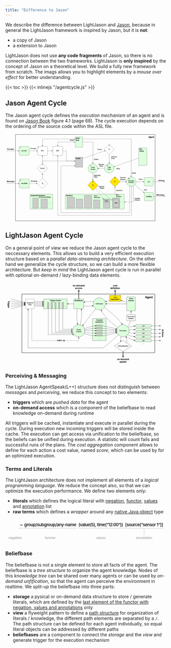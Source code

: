 ```yaml
---
title: "Difference to Jason"
---
```


We describe the difference between LightJason and [Jason](http://jason.sourceforge.net/), because in general the LightJason framework is inspired by Jason, but it is __not__:

* a copy of Jason
* a extension to Jason

LightJason does not use __any code fragments__ of Jason, so there is no connection between the two frameworks. LightJason is __only inspired__ by the concept of Jason on a theoretical level. We build a fully new framework from scratch. The imags allows you to highlight elements by a _mouse over effect_ for better understanding.

{{< toc >}}
{{< inlinejs "/agentcycle.js" >}}


## Jason Agent Cycle

The Jason agent cycle defines the _execution mechanism_ of an agent and is found on [Jason Book](http://jason.sourceforge.net/jBook/jBook/Home.html) figure 4.1 (page 68). The cycle execution depends on the ordering of the source code within the ASL file.

<svg xmlns="http://www.w3.org/2000/svg" id="jasonagentcycle" viewBox="87 70 1598 877"><defs id="defs6"><marker markerHeight="8" viewBox="-1 -4 10 8" overflow="visible" markerWidth="10" orient="auto" color="#000" id="FilledArrow_Marker"><path id="path9" fill="currentColor" d="M8 0L0-3v6z" stroke="currentColor"/></marker><marker markerHeight="8" viewBox="-9 -4 10 8" overflow="visible" markerWidth="10" orient="auto" color="#000" id="a"><path id="path12" fill="currentColor" d="M-8 0l8 3v-6z" stroke="currentColor"/></marker></defs><g id="g14" fill="none"><g id="g18"><path id="rect22" stroke-width="2" stroke-linecap="round" stroke="#000" stroke-linejoin="round" d="M189 81h1386v855H189z"/><text id="text24" fill="#000" transform="translate(199 96)"><tspan id="tspan26" x="1309.7" y="20" textLength="56.3" font-weight="bold" font-weight="700" font-size="20">Agent</tspan></text><path id="path28" stroke-linecap="round" stroke="#000" d="M657 243h36v100.46h85.39" stroke-linejoin="round"/><path id="path30" fill="#dfd" class="svg-agentcycle-trigger" d="M234 198h81a9 9 0 0 1 9 9v72a9 9 0 0 1-9 9h-81a9 9 0 0 1-9-9v-72a9 9 0 0 1 9-9z"/><path id="path32" stroke-linecap="round" stroke="#000" d="M234 198h81a9 9 0 0 1 9 9v72a9 9 0 0 1-9 9h-81a9 9 0 0 1-9-9v-72a9 9 0 0 1 9-9z" stroke-linejoin="round"/><text id="text34" fill="#000" font-style="italic" font-weight="500" transform="translate(230 234.8)" font-size="14"><tspan id="tspan36" x="18.187" y="13" textLength="20.482">per</tspan> <tspan id="tspan38" x="38.417" y="13" textLength="32.396">ceive</tspan></text><path id="rect40" fill="#ccc" class="svg-agentcycle-events" d="M783 306h72v99h-72z"/><path id="rect42" stroke-linecap="round" stroke="#000" stroke-linejoin="round" d="M783 306h72v99h-72z"/><text id="text44" fill="#000" transform="translate(788 311)"><tspan id="tspan46" x="0" y="14" textLength="45.136" font-weight="bold" font-size="14">Events</tspan></text><path id="rect48" fill="#dfd" class="svg-agentcycle-beliefbase" d="M783 105h72v102h-72z"/><path id="rect50" stroke-linecap="round" stroke="#000" stroke-linejoin="round" d="M783 105h72v102h-72z"/><text id="text52" fill="#000" font-weight="bold" transform="translate(788 110)" font-size="14"><tspan id="tspan54" x="0" y="14" textLength="37.814">Belief</tspan> <tspan id="tspan56" x="0" y="31.406" textLength="33.446">Base</tspan></text><path id="rect58" fill="#dfd" class="svg-agentcycle-plans" d="M1413 213h81v174h-81z"/><path id="rect60" stroke-linecap="round" stroke="#000" stroke-linejoin="round" d="M1413 213h81v174h-81z"/><text id="text62" fill="#000" font-weight="bold" transform="translate(1418 218)" font-size="14"><tspan id="tspan64" x="0" y="14" textLength="29.288">Plan</tspan> <tspan id="tspan66" x="0" y="31.406" textLength="46.662">Library</tspan></text><path id="path68" fill="#dfd" class="svg-agentcycle-action" d="M1476 507h72c5 0 9 4.03 9 9v66c0 4.97-4 9-9 9h-72c-5 0-9-4.03-9-9v-66c0-4.97 4-9 9-9z"/><path id="path70" stroke-linecap="round" stroke="#000" d="M1476 507h72c5 0 9 4.03 9 9v66c0 4.97-4 9-9 9h-72c-5 0-9-4.03-9-9v-66c0-4.97 4-9 9-9z" stroke-linejoin="round"/><text id="text72" fill="#000" transform="translate(1472 540.8)"><tspan id="tspan74" font-style="italic" font-weight="500" x="30.403" y="13" textLength="19.194" font-size="14">act</tspan></text><path id="path76" fill="#dfd" class="svg-agentcycle-action" d="M1476 654h72c5 0 9 4.03 9 9v66c0 4.97-4 9-9 9h-72c-5 0-9-4.03-9-9v-66c0-4.97 4-9 9-9z"/><path id="path78" stroke-linecap="round" stroke="#000" d="M1476 654h72c5 0 9 4.03 9 9v66c0 4.97-4 9-9 9h-72c-5 0-9-4.03-9-9v-66c0-4.97 4-9 9-9z" stroke-linejoin="round"/><text id="text80" fill="#000" transform="translate(1472 687.8)"><tspan id="tspan82" font-style="italic" font-weight="500" x="11.356" y="13" textLength="57.288" font-size="14">sendMsg</tspan></text><ellipse id="ellipse84" class="svg-agentcycle-unify" fill="#dfd" cx="1119" cy="417" ry="46.5" rx="48"/><ellipse id="ellipse86" cx="1119" cy="417" stroke="#000" ry="46.5" rx="48" stroke-linecap="round" stroke-linejoin="round"/><text id="text88" fill="#000" font-style="italic" font-weight="500" transform="translate(1085.6 400.61)" font-size="14"><tspan id="tspan90" x="17.461" y="13" textLength="31.878">Unify</tspan> <tspan id="tspan92" x="15.9" y="29.392" textLength="35">Event</tspan></text><ellipse id="ellipse94" fill="#dfd" class="svg-agentcycle-checkcontext" cx="957" cy="417" ry="46.5" rx="48"/><ellipse id="ellipse96" cx="957" cy="417" stroke="#000" ry="46.5" rx="48" stroke-linecap="round" stroke-linejoin="round"/><text id="text98" fill="#000" font-style="italic" font-weight="500" transform="translate(923.6 400.61)" font-size="14"><tspan id="tspan100" x="13.569" y="13" textLength="39.662">Check</tspan> <tspan id="tspan102" x="8.9" y="29.392" textLength="49">Context</tspan></text><ellipse id="ellipse104" fill="#dfd" class="svg-agentcycle-execution" cx="1338" cy="549" ry="46.5" rx="48"/><ellipse id="ellipse106" cx="1338" cy="549" stroke="#000" ry="46.5" rx="48" stroke-linecap="round" stroke-linejoin="round"/><text id="text108" fill="#000" font-style="italic" font-weight="500" transform="translate(1304.6 532.61)" font-size="14"><tspan id="tspan110" x="2.677" y="13" textLength="61.446">Execution</tspan> <tspan id="tspan112" x="6.17" y="29.392" textLength="54.46">Intention</tspan></text><path id="path114" fill="#fff" d="M567 198h81a9 9 0 0 1 9 9v72a9 9 0 0 1-9 9h-81a9 9 0 0 1-9-9v-72a9 9 0 0 1 9-9z"/><path id="path116" stroke-linecap="round" stroke="#000" d="M567 198h81a9 9 0 0 1 9 9v72a9 9 0 0 1-9 9h-81a9 9 0 0 1-9-9v-72a9 9 0 0 1 9-9z" stroke-linejoin="round"/><text id="text118" fill="#000" transform="translate(563 234.8)"><tspan id="tspan120" font-style="italic" font-weight="500" x="30.892" y="13" textLength="27.216" font-size="14">BRF</tspan></text><path id="path122" fill="#fff" d="M415.5 198h81a9 9 0 0 1 9 9v72a9 9 0 0 1-9 9h-81a9 9 0 0 1-9-9v-72a9 9 0 0 1 9-9z"/><path id="path124" stroke-linecap="round" stroke="#000" d="M415.5 198h81a9 9 0 0 1 9 9v72a9 9 0 0 1-9 9h-81a9 9 0 0 1-9-9v-72a9 9 0 0 1 9-9z" stroke-linejoin="round"/><text id="text126" fill="#000" transform="translate(411.5 234.8)"><tspan id="tspan128" font-style="italic" font-weight="500" x="30.633" y="13" textLength="27.734" font-size="14">BUF</tspan></text><path id="path130" fill="#dfd" class="svg-agentcycle-trigger" d="M234 522h81a9 9 0 0 1 9 9v72a9 9 0 0 1-9 9h-81a9 9 0 0 1-9-9v-72a9 9 0 0 1 9-9z"/><path id="path132" stroke-linecap="round" stroke="#000" d="M234 522h81a9 9 0 0 1 9 9v72a9 9 0 0 1-9 9h-81a9 9 0 0 1-9-9v-72a9 9 0 0 1 9-9z" stroke-linejoin="round"/><text id="text134" fill="#000" transform="translate(230 558.8)"><tspan id="tspan136" font-style="italic" font-weight="500" x="13.133" y="13" textLength="62.734" font-size="14">checkMail</tspan></text><path id="path138" fill="#fff" d="M456 516l51 51-51 51-51-51z"/><path id="path140" stroke-linecap="round" stroke="#000" d="M456 516l51 51-51 51-51-51z" stroke-linejoin="round"/><path id="path142" fill="#fff" d="M456 366l51 51-51 51-51-51z"/><path id="path144" stroke-linecap="round" stroke="#000" d="M456 366l51 51-51 51-51-51z" stroke-linejoin="round"/><text id="text146" fill="#000" transform="translate(423.77 407.78)"><tspan id="tspan148" font-style="italic" font-weight="500" x="8.75" y="13" textLength="49" font-size="14">SocAcc</tspan></text><path id="path150" fill="#ffe400" class="svg-agentcycle-planselect" d="M957 534l51 51-51 51-51-51z"/><path id="path152" stroke-linecap="round" stroke="#000" d="M957 534l51 51-51 51-51-51z" stroke-linejoin="round"/><text id="text154" fill="#000" transform="translate(958.04 583.15)"><tspan id="tspan156" x=".2" y="10" textLength="7.6" font-weight="500" font-size="10">O</tspan></text><text id="text158" fill="#000" transform="translate(948.81 574.22)"><tspan id="tspan160" font-style="italic" font-weight="500" x=".464" y="13" textLength="9.072" font-size="14">S</tspan></text><path id="path162" fill="#fff" d="M1119 177l51 51-51 51-51-51z"/><path id="path164" stroke-linecap="round" stroke="#000" d="M1119 177l51 51-51 51-51-51z" stroke-linejoin="round"/><g id="g166" fill="#000"><text id="text168" transform="translate(1120 226.15)"><tspan id="tspan170" x=".445" y="10" textLength="6.11" font-weight="500" font-size="10">E</tspan></text><text id="text172" transform="translate(1110.8 217.22)"><tspan id="tspan174" font-style="italic" font-weight="500" x=".464" y="13" textLength="9.072" font-size="14">S</tspan></text><text id="text176" transform="translate(1115.5 182.33)"><tspan id="tspan178" x=".164" y="12" textLength="6.672" font-weight="bold" font-size="12">5</tspan></text></g><path id="path180" fill="#ffe400" class="svg-agentcycle-planselect" d="M1176 498l51 51-51 51-51-51z"/><path id="path182" stroke-linecap="round" stroke="#000" d="M1176 498l51 51-51 51-51-51z" stroke-linejoin="round"/><g id="g184" fill="#000"><text id="text186" transform="translate(1177 547.15)"><tspan id="tspan188" x="1.78" y="10" textLength="2.59" font-weight="500" font-size="10">I</tspan></text><text id="text190" transform="translate(1167.8 538.22)"><tspan id="tspan192" font-style="italic" font-weight="500" x=".464" y="13" textLength="9.072" font-size="14">S</tspan></text><text id="text194" transform="translate(1172.5 503.33)"><tspan id="tspan196" x=".164" y="12" textLength="6.672" font-weight="bold" font-size="12">9</tspan></text><text id="text198" transform="translate(1344 455.3)"><tspan id="tspan200" x="0" y="13" textLength="41.986" font-weight="500" font-size="14">Beliefs</tspan></text><text id="text202" transform="translate(1463 621.8)"><tspan id="tspan204" x=".198" y="13" textLength="30.604" font-weight="500" font-size="14">send</tspan></text><text id="text206" transform="translate(1412 518.3)"><tspan id="tspan208" x=".036" y="13" textLength="39.928" font-weight="500" font-size="14">Action</tspan></text><text id="text210" font-weight="500" transform="translate(1227 502.11)" font-size="14"><tspan id="tspan212" x=".018" y="13" textLength="54.964">Selected</tspan> <tspan id="tspan214" x=".27" y="29.392" textLength="54.46">Intention</tspan></text><text id="text216" font-weight="500" transform="translate(336.5 212.3)" font-size="14"><tspan id="tspan218" x=".126" y="13" textLength="21.252">Per</tspan> <tspan id="tspan220" x="21.126" y="13" textLength="34.748">cepts</tspan></text><text id="text222" transform="translate(341.5 536.3)"><tspan id="tspan224" x=".108" y="13" textLength="63.784" font-weight="500" font-size="14">Messages</tspan></text><text id="text226" transform="translate(1095 379.83)"><tspan id="tspan228" x=".164" y="12" textLength="6.672" font-weight="bold" font-size="12">6</tspan></text><text id="text230" transform="translate(930 379.83)"><tspan id="tspan232" x=".164" y="12" textLength="6.672" font-weight="bold" font-size="12">7</tspan></text><text id="text234" transform="translate(1307.5 511.83)"><tspan id="tspan236" x=".328" y="12" textLength="13.344" font-weight="bold" font-size="12">10</tspan></text></g><path id="rect238" fill="#dfd" class="svg-agentcycle-intentions" d="M333 672h225v147H333z"/><path id="rect240" stroke-linecap="round" stroke="#000" stroke-linejoin="round" d="M333 672h225v147H333z"/><text id="text242" fill="#000" transform="translate(338 677)"><tspan id="tspan244" x="0" y="14" textLength="145.446" font-weight="bold" font-size="14">Suspended Intentions</tspan></text><path class="svg-agentcycle-triggeritem" id="rect246" class="svg-agentcycle-triggeritem" fill="#ccc" d="M360 711h54v99h-54z"/><path id="rect248" stroke-linecap="round" stroke="#000" stroke-linejoin="round" d="M360 711h54v99h-54z"/><path id="rect250" class="svg-agentcycle-triggeritem" fill="#ccc" d="M441 720h63v90h-63z"/><path id="rect252" stroke-linecap="round" stroke="#000" stroke-linejoin="round" d="M441 720h63v90h-63z"/><g id="g254" fill="#000"><text id="text256" transform="translate(419 695.3)"><tspan id="tspan258" x=".101" y="13" textLength="119.798" font-weight="500" font-size="14">(Actions and Msgs)</tspan></text><text id="text260" transform="translate(525 743.25)"><tspan id="tspan262" x="0" y="17" textLength="18" font-weight="500" font-size="18">…</tspan></text><text id="text264" transform="translate(411.5 203.33)"><tspan id="tspan266" x=".164" y="12" textLength="6.672" font-weight="bold" font-size="12">2</tspan></text><text id="text268" transform="translate(230 203.33)"><tspan id="tspan270" x=".164" y="12" textLength="6.672" font-weight="bold" font-size="12">1</tspan></text><text id="text272" transform="translate(230 527.33)"><tspan id="tspan274" x=".164" y="12" textLength="6.672" font-weight="bold" font-size="12">3</tspan></text></g><path id="rect276" fill="#dfd" class="svg-agentcycle-intentions" d="M684 672h585v147H684z"/><path id="rect278" stroke-linecap="round" stroke="#000" stroke-linejoin="round" d="M684 672h585v147H684z"/><text id="text280" fill="#000" transform="translate(689 677)"><tspan id="tspan282" x="0" y="14" textLength="66.612" font-weight="bold" font-size="14">Intentions</tspan></text><path id="rect284" class="svg-agentcycle-triggeritem" fill="#ccc" d="M702 702h72v108h-72z"/><path id="rect286" stroke-linecap="round" stroke="#000" stroke-linejoin="round" d="M702 702h72v108h-72z"/><path id="rect288" class="svg-agentcycle-triggeritem" fill="#ccc" d="M792 720h63v90h-63z"/><path id="rect290" stroke-linecap="round" stroke="#000" stroke-linejoin="round" d="M792 720h63v90h-63z"/><text id="text292" fill="#000" transform="translate(1237 734.25)"><tspan id="tspan294" x="0" y="17" textLength="18" font-weight="500" font-size="18">…</tspan></text><path id="rect296" class="svg-agentcycle-triggeritem" fill="#ccc" d="M873 684h72v126h-72z"/><path id="rect298" stroke-linecap="round" stroke="#000" stroke-linejoin="round" d="M873 684h72v126h-72z"/><path id="rect300" class="svg-agentcycle-triggeritem" fill="#ccc" d="M963 729h63v81h-63z"/><path id="rect302" stroke-linecap="round" stroke="#000" stroke-linejoin="round" d="M963 729h63v81h-63z"/><path id="rect304" class="svg-agentcycle-triggeritem" fill="#ccc" d="M1152 711h72v99h-72z"/><path id="rect306" stroke-linecap="round" stroke="#000" stroke-linejoin="round" d="M1152 711h72v99h-72z"/><path id="path308" stroke-dasharray="40 9 8 9" stroke-linecap="round" stroke="#000" d="M1161 720h54v81h-54z" stroke-linejoin="round"/><g id="g310" fill="#000"><text id="text312" transform="translate(1166 752.3)"><tspan id="tspan314" x="7.881" y="13" textLength="28.238" font-weight="500" font-size="14">New</tspan></text><text id="text316" transform="translate(456.04 565.15)"><tspan id="tspan318" x=".145" y="10" textLength="8.71" font-weight="500" font-size="10">M</tspan></text><text id="text320" transform="translate(447.81 556.22)"><tspan id="tspan322" font-style="italic" font-weight="500" x=".464" y="13" textLength="9.072" font-size="14">S</tspan></text><text id="text324" transform="translate(452.5 371.33)"><tspan id="tspan326" x=".164" y="12" textLength="6.672" font-weight="bold" font-size="12">4</tspan></text><text id="text328" transform="translate(953.5 539.33)"><tspan id="tspan330" x=".164" y="12" textLength="6.672" font-weight="bold" font-size="12">8</tspan></text><text id="text332" font-weight="500" transform="translate(968 680.11)" font-size="14"><tspan id="tspan334" x="0" y="13" textLength="31.64">Push</tspan> <tspan id="tspan336" x="0" y="29.392" textLength="59.612">New Plan</tspan></text><text id="text338" font-weight="500" transform="translate(1187.5 673.11)" font-size="14"><tspan id="tspan340" x="0" y="13" textLength="28.238">New</tspan> <tspan id="tspan342" x="0" y="29.392" textLength="54.46">Intention</tspan></text></g><path id="rect344" fill="#ccc" class="svg-agentcycle-triggeritem" d="M1062 720h63v90h-63z"/><path id="rect346" stroke-linecap="round" stroke="#000" stroke-linejoin="round" d="M1062 720h63v90h-63z"/><path id="path348" stroke-dasharray="16 9 16 9 1 9" stroke-linecap="round" stroke="#000" d="M1069.9 728.18h47.2V756h-47.2z" stroke-linejoin="round"/><text id="text350" fill="#000" transform="translate(1074.9 733.89)"><tspan id="tspan352" x="4.506" y="13" textLength="28.238" font-weight="500" font-size="14">New</tspan></text><g id="g354" stroke-linecap="round" stroke="#000" stroke-linejoin="round" marker-end="url(#FilledArrow_Marker)"><path id="line356" d="M505.5 243h42.6"/><path id="path358" marker-start="url(#a)" d="M456 188.1V126h317.1"/><path id="path360" marker-start="url(#a)" d="M607.5 188.1v-32.43H621l152.1.27"/><path id="path362" d="M1323 593.18V855H639V391.27h134.1"/><path id="path364" d="M1341 595.41V882H607.5V297.9"/></g><g id="g366" fill="#000"><text id="text368" transform="translate(729 129.64)"><tspan id="tspan370" x=".007" y="13" textLength="41.986" font-weight="500" font-size="14">Beliefs</tspan></text><text id="text412" transform="translate(1002 223.3)"><tspan id="tspan414" x=".734" y="13" textLength="42.266" font-weight="500" font-size="14">Events</tspan></text><text id="text416" transform="translate(970 320.3)"><tspan id="tspan418" x="0" y="13" textLength="41.986" font-weight="500" font-size="14">Beliefs</tspan></text><text id="text420" font-weight="500" transform="translate(1139 295.11)" font-size="14"><tspan id="tspan422" x="0" y="13" textLength="54.964">Selected</tspan> <tspan id="tspan424" x="0" y="29.392" textLength="35.266">Event</tspan></text><text id="text426" transform="translate(1191 412.3)"><tspan id="tspan428" x="0" y="13" textLength="34.482" font-weight="500" font-size="14">Plans</tspan></text><text id="text430" font-weight="500" transform="translate(1013 371.11)" font-size="14"><tspan id="tspan432" x=".277" y="13" textLength="54.446">Relevant</tspan> <tspan id="tspan434" x="10.259" y="29.392" textLength="34.482">Plans</tspan></text><text id="text436" font-weight="500" transform="translate(968 478.61)" font-size="14"><tspan id="tspan438" x="0" y="13" textLength="65.856">Applicable</tspan> <tspan id="tspan440" x="0" y="29.392" textLength="34.482">Plans</tspan></text><text id="text442" transform="translate(1189 628.3)"><tspan id="tspan444" x="0" y="13" textLength="61.46" font-weight="500" font-size="14">Intentions</tspan></text><text id="text446" font-weight="500" transform="translate(1013 588.38)" font-size="14"><tspan id="tspan448" x=".756" y="13" textLength="55.244">Intended</tspan> <tspan id="tspan450" x="13.986" y="29.392" textLength="42.014">Means</tspan></text></g><path id="path452" stroke-linecap="round" stroke="#000" d="M1359 590.83v157.91h-80.1" marker-end="url(#FilledArrow_Marker)" stroke-linejoin="round"/><text id="text454" fill="#000" font-weight="500" transform="translate(1372 707.11)" font-size="14"><tspan id="tspan456" x="0" y="13" textLength="54.46">Updated</tspan> <tspan id="tspan458" x="0" y="29.392" textLength="54.46">Intention</tspan></text><path id="line460" stroke-linecap="round" stroke="#000" marker-end="url(#FilledArrow_Marker)" stroke-linejoin="round" d="M99 243h116.1"/><text id="text462" fill="#000" font-weight="bold" transform="translate(103.5 216.77)" font-size="16"><tspan id="tspan464" x=".42" y="16" textLength="26.08">Per</tspan> <tspan id="tspan466" x="26.212" y="16" textLength="42.368">cepts</tspan></text><path id="line468" stroke-linecap="round" stroke="#000" marker-end="url(#FilledArrow_Marker)" stroke-linejoin="round" d="M98.5 567h116.6"/><text id="text470" fill="#000" transform="translate(101.5 536.27)"><tspan id="tspan472" x=".192" y="16" textLength="77.616" font-weight="bold" font-size="16">Messages</tspan></text><path id="line474" stroke-linecap="round" stroke="#000" marker-end="url(#FilledArrow_Marker)" stroke-linejoin="round" d="M1557 549h105.1"/><text id="text476" fill="#000" transform="translate(1609 527.27)"><tspan id="tspan478" x=".12" y="16" textLength="57.76" font-weight="bold" font-size="16">Actions</tspan></text><path id="line480" stroke-linecap="round" stroke="#000" marker-end="url(#FilledArrow_Marker)" stroke-linejoin="round" d="M1557 695.17l107.1-1.99"/><text id="text482" fill="#000" transform="translate(1589 668.27)"><tspan id="tspan484" x=".192" y="16" textLength="77.616" font-weight="bold" font-size="16">Messages</tspan></text><g id="g486" stroke-linecap="round" stroke="#000" stroke-linejoin="round" marker-end="url(#FilledArrow_Marker)"><path id="line488" d="M456 516v-38.1"/><path id="line490" d="M1119 279v81.6"/><path id="line492" d="M324 243h72.6"/><path id="line494" d="M456 366v-68.1"/><path id="line496" d="M1071 417h-56.1"/><path id="line498" stroke-dasharray="4 4" d="M985.98 607.02l158.12 120.14"/><path id="line500" stroke-dasharray="4 4" d="M979 614l77 101.57"/><path id="line502" d="M1176.6 672l-.3-62.36"/><path id="line504" d="M1227 549h53.1"/><path id="path506" d="M855 126h483v366.6"/><path id="line508" d="M1386 549h71.1"/><path id="line510" d="M1374.2 579.56l86.3 72.89"/><path id="line512" d="M957 463.5v60.6"/><path id="path514" d="M855 156h102v204.6"/><path id="line516" d="M855 318.78l216.7-74.51"/><path id="line518" d="M1413 314.17l-239.5 83.77"/><path id="line520" d="M324 567h71.1"/><path id="path522" d="M456 366v-23h3l312.34.46h1.76"/></g></g></g></svg>


## LightJason Agent Cycle

On a general point of view we reduce the Jason agent cycle to the neccessary elements. This allows us to build a very efficient execution structure based on a _parallel data-streaming architecture_. On the other hand we generalize the cycle structure, so we can build a more flexible architecture. But _keep in mind_ the LightJason agent cycle is run in parallel with optional on-demand / lazy-binding data elements.

<svg id="lightjasonagentcycle" xmlns="http://www.w3.org/2000/svg" id="svg2" viewBox="75 12 1188 610"><defs id="defs6"><font-face id="font-face8" font-weight="bold" descent="-229.98" ascent="770.02" cap-height="719.727" x-height="532.227" underline-thickness="49.316" underline-position="-75.684" font-size="12"><font-face-src><font-face-name name="Helvetica-Bold"/></font-face-src></font-face><font-face id="font-face10" font-weight="bold" descent="-216.995" ascent="975.006" cap-height="714" x-height="517" underline-thickness="50" underline-position="-100" panose-1="2 0 8 3 0 0 0 9 0 4" font-size="20"><font-face-src><font-face-name name="HelveticaNeue-Bold"/></font-face-src></font-face><font-face id="font-face12" font-weight="500" descent="-229.98" ascent="770.02" cap-height="717.285" x-height="522.949" underline-thickness="49.316" underline-position="-75.684" font-size="12"><font-face-src><font-face-name name="Helvetica"/></font-face-src></font-face><font-face id="font-face14" font-weight="500" descent="-212.997" ascent="951.996" cap-height="714" x-height="517" underline-thickness="50" underline-position="-100" panose-1="2 0 5 3 0 0 0 2 0 4" font-size="16"><font-face-src><font-face-name name="HelveticaNeue"/></font-face-src></font-face><font-face id="font-face16" font-weight="bold" descent="-216.995" ascent="975.006" cap-height="714" x-height="517" underline-thickness="50" underline-position="-100" panose-1="2 0 8 3 0 0 0 9 0 4" font-size="16"><font-face-src><font-face-name name="HelveticaNeue-Bold"/></font-face-src></font-face><marker markerHeight="8" markerWidth="10" viewBox="-1 -4 10 8" id="FilledArrow_Marker" overflow="visible" orient="auto" color="#000"><g id="g19"><path id="path21" d="M8 0L0-3v6z" fill="currentColor" stroke="currentColor"/></g></marker><marker markerHeight="6" markerWidth="5" viewBox="-1 -3 5 6" id="Ball_Marker" overflow="visible" orient="auto" color="#000"><g id="g24"><circle id="circle26" r="1.4" cx="1.4" fill="none" stroke="currentColor"/></g></marker></defs><path id="rect36" fill="#dfd" class="svg-agentcycle-trigger" d="M360 135h171v72H360z"/><path id="rect38" fill="none" stroke="#000" stroke-linecap="round" stroke-linejoin="round" d="M360 135h171v72H360z"/><text y="140" x="365" id="text40"><tspan id="tspan42" textLength="7.33" y="151" x="405.483" font-weight="700" font-size="12">T</tspan> <tspan id="tspan44" textLength="73.359" y="151" x="412.157" font-weight="700" font-size="12">rigger Cache</tspan></text><path id="rect46" fill="none" stroke="#000" stroke-width="2" stroke-linecap="round" stroke-linejoin="round" d="M198 99h981v432H198z"/><text y="109" x="213" id="text48"><tspan id="tspan50" textLength="56.3" y="129" x="1107.7" font-weight="700" font-size="20">Agent</tspan></text><path id="rect52" fill="#ffe400" class="svg-agentcycle-planselect" d="M846 108h81v45h-81z"/><path id="rect54" fill="none" stroke="#000" stroke-linecap="round" stroke-linejoin="round" d="M846 108h81v45h-81z"/><text y="116.5" x="851" id="text56"><tspan id="tspan58" textLength="24.674" y="127.5" x="874.163" font-weight="500" font-size="12">Cost</tspan> <tspan id="tspan60" textLength="64.717" y="141.5" x="854.142" font-weight="500" font-size="12">Aggregation</tspan></text><path id="path62" d="M944.546 441l63 40.5-63 40.5-63-40.5z" fill="#fff"/><path id="path64" d="M944.546 441l63 40.5-63 40.5-63-40.5z" fill="none" stroke="#000" stroke-linecap="round" stroke-linejoin="round"/><text y="473.69" x="903.556" id="text66"><tspan id="tspan68" textLength="78.035" y="484.69" x="906.788" font-weight="500" font-size="12">Defuzzification</tspan></text><path id="rect72" fill="#dfd" class="svg-agentcycle-intentions" d="M720 279h99v162h-99z"/><path id="rect74" fill="none" stroke="#000" stroke-linecap="round" stroke-linejoin="round" d="M720 279h99v162h-99z"/><text y="284" x="725" id="text76"><tspan id="tspan78" textLength="46.031" y="295" x="748.151" font-weight="700" font-size="12">Parallel</tspan> <tspan id="tspan80" textLength="57.328" y="309" x="740.836" font-weight="700" font-size="12">Intentions</tspan></text><path id="rect82" fill="#ccc" class="svg-agentcycle-events" d="M387 160.412h9v40.235h-9z"/><path id="rect84" fill="none" stroke="#000" stroke-linecap="round" stroke-linejoin="round" d="M387 160.412h9v40.235h-9z"/><path id="rect86" fill="#ccc" class="svg-agentcycle-events" d="M414 160.412h9v40.235h-9z"/><path id="rect88" fill="none" stroke="#000" stroke-linecap="round" stroke-linejoin="round" d="M414 160.412h9v40.235h-9z"/><path id="rect90" fill="#ccc" class="svg-agentcycle-events" d="M441 160.412h9v40.235h-9z"/><path id="rect92" fill="none" stroke="#000" stroke-linecap="round" stroke-linejoin="round" d="M441 160.412h9v40.235h-9z"/><path id="rect94" fill="#ccc" class="svg-agentcycle-events" d="M468 160.412h9v40.235h-9z"/><path id="rect96" fill="none" stroke="#000" stroke-linecap="round" stroke-linejoin="round" d="M468 160.412h9v40.235h-9z"/><path id="rect98" fill="#ccc" class="svg-agentcycle-events" d="M495 160.412h9v40.235h-9z"/><path id="rect100" fill="none" stroke="#000" stroke-linecap="round" stroke-linejoin="round" d="M495 160.412h9v40.235h-9z"/><text y="173.776" x="509" id="text102"><tspan id="tspan104" textLength="16" y="188.776" x="509" font-weight="500" font-size="16">…</tspan></text><path id="rect106" fill="#fff" d="M225 135h63v72h-63z"/><path id="path108" d="M225 135h63v72h-63z" fill="none" stroke="#000" stroke-linecap="round" stroke-linejoin="round" stroke-dasharray="4 4"/><text y="157" x="230" id="text110"><tspan id="tspan112" textLength="47.373" y="168" x="232.813" font-weight="500" font-size="12">Suspend</tspan> <tspan id="tspan114" textLength="26.666" y="182" x="243.167" font-weight="500" font-size="12">Filter</tspan></text><path id="rect116" fill="#ccc" class="svg-agentcycle-triggeritem" d="M748.5 327h42v9h-42z"/><path id="rect118" fill="none" stroke="#000" stroke-linecap="round" stroke-linejoin="round" d="M748.5 327h42v9h-42z"/><path id="rect120" fill="#ccc" class="svg-agentcycle-triggeritem" d="M748.5 345h42v9h-42z"/><path id="rect122" fill="none" stroke="#000" stroke-linecap="round" stroke-linejoin="round" d="M748.5 345h42v9h-42z"/><path id="rect124" fill="#ccc" class="svg-agentcycle-triggeritem" d="M748.5 363h42v9h-42z"/><path id="rect126" fill="none" stroke="#000" stroke-linecap="round" stroke-linejoin="round" d="M748.5 363h42v9h-42z"/><path id="rect128" fill="#ccc" class="svg-agentcycle-triggeritem" d="M748.5 381h42v9h-42z"/><path id="rect130" fill="none" stroke="#000" stroke-linecap="round" stroke-linejoin="round" d="M748.5 381h42v9h-42z"/><path id="rect132" fill="#ccc" class="svg-agentcycle-triggeritem" d="M748.5 399h42v9h-42z"/><path id="rect134" fill="none" stroke="#000" stroke-linecap="round" stroke-linejoin="round" d="M748.5 399h42v9h-42z"/><text y="416.776" x="762.157" id="text136"><tspan id="tspan138" textLength="16" y="431.776" x="762.157" font-weight="500" font-size="16">…</tspan></text><text y="452.776" x="1085" id="text140"><tspan id="tspan142" textLength="16" y="467.776" x="1085" font-weight="500" font-size="16">…</tspan></text><text y="-1248.732" x="338" id="text144" transform="rotate(90)"><tspan id="tspan146" textLength="57.76" y="-1232.732" x="358.12" font-weight="700" font-size="16">Actions</tspan></text><text y="-108.795" x="140" id="text148" transform="rotate(90)"><tspan id="tspan150" textLength="9.776" y="-92.795" x="148.692" font-weight="700" font-size="16">T</tspan> <tspan id="tspan152" textLength="45.312" y="-92.795" x="156.996" font-weight="700" font-size="16">rigger</tspan></text><text y="26.036" x="573" id="text154"><tspan id="tspan156" textLength="87.68" y="42.036" x="573.16" font-weight="700" font-size="16">on-demand</tspan> <tspan id="tspan158" textLength="53.92" y="61.5" x="590.04" font-weight="700" font-size="16">access</tspan></text><text y="26.036" x="850" id="text160"><tspan id="tspan162" textLength="33.184" y="42.036" x="869.408" font-weight="700" font-size="16">cost</tspan> <tspan id="tspan164" textLength="71.376" y="61.5" x="850.312" font-weight="700" font-size="16">definition</tspan></text><text y="568.549" x="900.546" id="text168"><tspan id="tspan170" textLength="87.68" y="584.549" x="900.706" font-weight="700" font-size="16">on-demand</tspan> <tspan id="tspan172" textLength="53.04" y="604.013" x="918.026" font-weight="700" font-size="16">update</tspan></text><path id="line174" fill="none" stroke="#000" stroke-linecap="round" stroke-linejoin="round" marker-end="url(#FilledArrow_Marker)" d="M117 135l98.414 25.397"/><path id="line176" fill="none" stroke="#000" stroke-linecap="round" stroke-linejoin="round" marker-end="url(#FilledArrow_Marker)" d="M117 153l98.181 12.669"/><path id="line178" fill="none" stroke="#000" stroke-linecap="round" stroke-linejoin="round" marker-end="url(#FilledArrow_Marker)" d="M117 171h98.1"/><path id="line180" fill="none" stroke="#000" stroke-linecap="round" stroke-linejoin="round" marker-end="url(#FilledArrow_Marker)" d="M117 189l98.181-12.669"/><path id="line182" fill="none" stroke="#000" stroke-linecap="round" stroke-linejoin="round" marker-end="url(#FilledArrow_Marker)" d="M117 207l98.414-25.397"/><path id="path184" d="M288 156.394c9.313-2.006 21.13-3.394 36-3.394 8.464 0 17.288.45 26.147 1.207" fill="none" stroke="#000" stroke-linecap="round" stroke-linejoin="round" marker-end="url(#FilledArrow_Marker)"/><path id="path186" d="M288 163.697c9.313-1.003 21.13-1.697 36-1.697 8.453 0 17.265.224 26.112.602" fill="none" stroke="#000" stroke-linecap="round" stroke-linejoin="round" marker-end="url(#FilledArrow_Marker)"/><path id="path188" d="M288 171h62.1" fill="none" stroke="#000" stroke-linecap="round" stroke-linejoin="round" marker-end="url(#FilledArrow_Marker)"/><path id="path190" d="M288 179.035c7.236.593 16.114.965 27 .965 11.007 0 23.003-.38 35.117-.985" fill="none" stroke="#000" stroke-linecap="round" stroke-linejoin="round" marker-end="url(#FilledArrow_Marker)"/><path id="path192" d="M288 185.606c9.313 2.006 21.13 3.394 36 3.394 8.464 0 17.288-.45 26.147-1.207" fill="none" stroke="#000" stroke-linecap="round" stroke-linejoin="round" marker-end="url(#FilledArrow_Marker)"/><path id="path194" d="M801 495.063L242.937 495V216.9" fill="none" stroke="#000" stroke-linecap="round" stroke-linejoin="round" marker-end="url(#FilledArrow_Marker)"/><path id="path196" d="M270 207v234h347v-17.1" fill="none" stroke="#000" stroke-linecap="round" stroke-linejoin="round" stroke-dasharray="4 4" marker-end="url(#FilledArrow_Marker)"/><path id="rect198" fill="#fff" d="M449.092 426h73v30h-73z"/><text y="431.776" x="454.092" id="text200"><tspan id="tspan202" textLength="62.224" y="446.776" x="454.48" font-weight="500" font-size="16">wake-up</tspan></text><path id="path204" d="M499.406 200.647L499 288v70h64.458" fill="none" stroke="#000" stroke-linecap="round" stroke-linejoin="round" marker-end="url(#FilledArrow_Marker)"/><path id="path206" d="M472.425 200.647L472 315v54h90.1" fill="none" stroke="#000" stroke-linecap="round" stroke-linejoin="round" marker-end="url(#FilledArrow_Marker)"/><path id="path208" d="M445.398 200.647L445 279v99h118.004" fill="none" stroke="#000" stroke-linecap="round" stroke-linejoin="round" marker-end="url(#FilledArrow_Marker)"/><path id="path210" d="M418.451 200.647L418 387h147.844" fill="none" stroke="#000" stroke-linecap="round" stroke-linejoin="round" marker-end="url(#FilledArrow_Marker)"/><path id="path212" d="M391.546 200.647L392 398h180.687" fill="none" stroke="#000" stroke-linecap="round" stroke-linejoin="round" marker-end="url(#FilledArrow_Marker)"/><path id="line214" fill="none" stroke="#000" stroke-linecap="round" stroke-linejoin="round" marker-end="url(#FilledArrow_Marker)" d="M581 171h-40.1"/><path id="line216" fill="none" stroke="#000" stroke-linecap="round" stroke-linejoin="round" marker-end="url(#FilledArrow_Marker)" d="M742.038 206.655l-91.535 118.846"/><path id="path218" d="M606.47 207c-1.993 11.854-3.47 26.782-3.47 45 0 21.498 2.056 43.702 4.593 62.914" fill="none" stroke="#000" stroke-linecap="round" stroke-linejoin="round" marker-end="url(#FilledArrow_Marker)"/><path id="path220" d="M628.354 325.449C633.734 301.196 639 270.445 639 243c0-9.985-.697-18.697-1.843-26.272" fill="none" stroke="#000" stroke-linecap="round" stroke-linejoin="round" marker-end="url(#FilledArrow_Marker)"/><path id="path222" d="M805.979 197.36C839.283 222.279 887.79 260.83 918 295c6.772 7.66 12.189 14.607 16.496 20.895" fill="none" stroke="#000" stroke-linecap="round" stroke-linejoin="round" marker-end="url(#FilledArrow_Marker)"/><path id="path224" d="M906.566 344.846C880.491 326.924 845.874 300.398 819 270c-15.125-17.109-25.629-32.99-32.923-46.802" fill="none" stroke="#000" stroke-linecap="round" stroke-linejoin="round" marker-end="url(#FilledArrow_Marker)"/><path id="path226" d="M653 185.698c8.822 1.956 19.185 3.302 31 3.302 11.211 0 22.361-1.212 32.727-3.007" fill="none" stroke="#000" stroke-linecap="round" stroke-linejoin="round" marker-end="url(#FilledArrow_Marker)"/><path id="path228" d="M727.365 155.169C719.835 153.845 711.36 153 702 153c-13.68 0-27.22 1.805-39.336 4.271" fill="none" stroke="#000" stroke-linecap="round" stroke-linejoin="round" marker-end="url(#FilledArrow_Marker)"/><path id="line230" fill="none" stroke="#000" stroke-linecap="round" stroke-linejoin="round" marker-end="url(#FilledArrow_Marker)" d="M972 171H824.4"/><path id="line232" fill="none" stroke="#000" stroke-linecap="round" stroke-linejoin="round" marker-end="url(#FilledArrow_Marker)" d="M846 144.519l-24.611 8.519"/><path id="line234" fill="none" stroke="#000" stroke-width="3" stroke-linecap="round" stroke-linejoin="round" marker-end="url(#Ball_Marker)" d="M617 135V79.9"/><path id="line236" fill="none" stroke="#000" stroke-width="3" stroke-linecap="round" stroke-linejoin="round" marker-end="url(#Ball_Marker)" d="M886.368 108l-.166-28.1"/><path id="path238" d="M659.01 352.84c13.016-4.484 27.917-9.134 42.99-12.84 14.38-3.536 26.665-5.66 36.657-6.92" fill="none" stroke="#000" stroke-linecap="round" stroke-linejoin="round" marker-end="url(#FilledArrow_Marker)"/><path id="path240" d="M662 369.181a3916.612 3916.612 0 0 0 76.6-.893" fill="none" stroke="#000" stroke-linecap="round" stroke-linejoin="round" marker-end="url(#FilledArrow_Marker)"/><path id="path242" d="M660.237 381.502A306.626 306.626 0 0 0 684 385c19.697 2.131 39.206 2.423 54.604 2.11" fill="none" stroke="#000" stroke-linecap="round" stroke-linejoin="round" marker-end="url(#FilledArrow_Marker)"/><path id="path244" d="M656.467 390.642A197.251 197.251 0 0 0 684 399c19.697 4.456 39.206 5.784 54.604 5.91" fill="none" stroke="#000" stroke-linecap="round" stroke-linejoin="round" marker-end="url(#FilledArrow_Marker)"/><path id="path246" d="M661.344 361.324c15.483-2.518 33.125-5.21 49.656-7.324 10.928-1.397 20.07-2.376 27.632-3.058" fill="none" stroke="#000" stroke-linecap="round" stroke-linejoin="round" marker-end="url(#FilledArrow_Marker)"/><path id="path248" d="M790.5 332.906c10.66 1.278 25.827 3.665 46.5 8.094 18.188 3.896 37.5 8.701 54.667 13.224" fill="none" stroke="#000" stroke-linecap="round" stroke-linejoin="round" marker-end="url(#FilledArrow_Marker)"/><path id="path250" d="M790.5 351.302c12.893 1.19 31.552 3.03 55.5 5.698a4673.655 4673.655 0 0 1 44.074 5.14" fill="none" stroke="#000" stroke-linecap="round" stroke-linejoin="round" marker-end="url(#FilledArrow_Marker)"/><path id="path252" d="M790.5 368.85c10.896.49 26.428.97 47.5 1.15 17.229.148 35.346.072 51.656-.09" fill="none" stroke="#000" stroke-linecap="round" stroke-linejoin="round" marker-end="url(#FilledArrow_Marker)"/><path id="path254" d="M790.5 387.176c10.66.184 25.827-.227 46.5-2.176 17.753-1.673 36.577-4.2 53.431-6.752" fill="none" stroke="#000" stroke-linecap="round" stroke-linejoin="round" marker-end="url(#FilledArrow_Marker)"/><path id="path256" d="M790.5 406.004c8.688-.352 20.783-1.71 37.5-5.004 20.365-4.014 43.658-10.127 64.04-15.94" fill="none" stroke="#000" stroke-linecap="round" stroke-linejoin="round" marker-end="url(#FilledArrow_Marker)"/><path id="line258" fill="none" stroke="#000" stroke-linecap="round" stroke-linejoin="round" d="M910.739 398.702l-109.614 96.306"/><path id="line260" fill="none" stroke="#000" stroke-width="3" stroke-linecap="round" stroke-linejoin="round" marker-end="url(#Ball_Marker)" d="M944.546 522v31.613"/><path id="path262" d="M930.692 411.825C928.532 421.438 927 431.58 927 441c0 .312.002.62.005.928" fill="none" stroke="#000" stroke-linecap="round" stroke-linejoin="round" marker-end="url(#FilledArrow_Marker)"/><path id="path264" d="M969.336 456.936C970.98 452.417 972 447.14 972 441c0-7.3-1.44-15.032-3.66-22.616" fill="none" stroke="#000" stroke-linecap="round" stroke-linejoin="round" marker-end="url(#FilledArrow_Marker)"/><path id="path266" d="M982.517 344.834c4.9-1.734 10.375-3.373 16.483-4.834 8.493-2.032 17.412-3.532 26.252-4.632" fill="none" stroke="#000" stroke-linecap="round" stroke-linejoin="round" marker-end="url(#FilledArrow_Marker)"/><path id="path268" d="M989.19 363.346c5.713-.48 11.982-.938 18.81-1.346a979.805 979.805 0 0 1 17.135-.868" fill="none" stroke="#000" stroke-linecap="round" stroke-linejoin="round" marker-end="url(#FilledArrow_Marker)"/><path id="path270" d="M987.19 383.398A262.34 262.34 0 0 0 998.546 385c8.583 1.027 17.621 1.721 26.582 2.176" fill="none" stroke="#000" stroke-linecap="round" stroke-linejoin="round" marker-end="url(#FilledArrow_Marker)"/><path id="path272" d="M978.126 398.958c5.838 2.946 12.603 5.704 20.42 8.042 8.598 2.572 17.651 4.39 26.627 5.656" fill="none" stroke="#000" stroke-linecap="round" stroke-linejoin="round" marker-end="url(#FilledArrow_Marker)"/><path id="path274" d="M967.806 407.534c7.737 8.217 17.798 16.273 30.74 22.466 8.63 4.13 17.718 7.038 26.727 9.05" fill="none" stroke="#000" stroke-linecap="round" stroke-linejoin="round" marker-end="url(#FilledArrow_Marker)"/><path id="path276" d="M978.913 339.946a104.175 104.175 0 0 0 4.633-6.946c7.767-12.714 12.626-26.688 15.601-38" fill="none" stroke="#000" stroke-linecap="round" stroke-linejoin="round"/><path id="line278" fill="none" stroke="#000" stroke-linecap="round" stroke-linejoin="round" marker-end="url(#FilledArrow_Marker)" d="M1154.999 333.155l59.101.153"/><path id="line280" fill="none" stroke="#000" stroke-linecap="round" stroke-linejoin="round" marker-end="url(#FilledArrow_Marker)" d="M1154.999 360.155l59.101.153"/><path id="line282" fill="none" stroke="#000" stroke-linecap="round" stroke-linejoin="round" marker-end="url(#FilledArrow_Marker)" d="M1154.988 387.465l59.112.458"/><path id="line284" fill="none" stroke="#000" stroke-linecap="round" stroke-linejoin="round" marker-end="url(#FilledArrow_Marker)" d="M1155 414h59.1"/><path id="line286" fill="none" stroke="#000" stroke-linecap="round" stroke-linejoin="round" marker-end="url(#FilledArrow_Marker)" d="M1155 441h59.1"/><circle id="circle288" r="45" cy="369" cx="617" fill="#dfd" class="svg-agentcycle-checkcontext" /><circle id="circle290" r="45" cy="369" cx="617" fill="none" stroke="#000" stroke-linecap="round" stroke-linejoin="round"/><text y="355" x="586" id="text292"><tspan id="tspan294" textLength="34.014" y="366" x="599.993" font-weight="500" font-size="12">Check</tspan> <tspan id="tspan296" textLength="41.355" y="380" x="596.322" font-weight="500" font-size="12">Context</tspan></text><path id="rect298" fill="#dfd" class="svg-agentcycle-beliefbase" d="M581 135h72v72h-72z"/><path id="rect300" fill="none" stroke="#000" stroke-linecap="round" stroke-linejoin="round" d="M581 135h72v72h-72z"/><text y="140" x="586" id="text302"><tspan id="tspan304" textLength="60.029" y="151" x="586.985" font-weight="700" font-size="12">Beliefbase</tspan></text><circle id="circle306" r="45" cy="171" cx="769.5" class="svg-agentcycle-unify" fill="#dfd"/><circle id="circle308" r="45" cy="171" cx="769.5" fill="none" stroke="#000" stroke-linecap="round" stroke-linejoin="round"/><text y="164" x="738.5" id="text310"><tspan id="tspan312" textLength="56.027" y="175" x="741.486" font-weight="500" font-size="12">Unification</tspan></text><circle id="circle316" r="45" cy="369" cx="944.546" class="svg-agentcycle-execution" fill="#dfd"/><circle id="circle318" r="45" cy="369" cx="944.546" fill="none" stroke="#000" stroke-linecap="round" stroke-linejoin="round"/><text y="362" x="913.546" id="text320"><tspan id="tspan322" textLength="52.699" y="373" x="918.196" font-weight="500" font-size="12">Execution</tspan></text><path id="rect324" fill="#fff" d="M972 250h63v45h-63z"/><path id="rect326" fill="none" stroke="#000" stroke-linecap="round" stroke-linejoin="round" d="M972 250h63v45h-63z"/><text y="258.5" x="977" id="text328"><tspan id="tspan330" textLength="56.033" y="269.5" x="977.15" font-weight="500" font-size="12">Execution</tspan> <tspan id="tspan332" textLength="42.012" y="283.5" x="982.494" font-weight="500" font-size="12">Statistic</tspan></text><path id="rect334" fill="#dfd" class="svg-agentcycle-plans" d="M972 120h63v102h-63z"/><path id="rect336" fill="none" stroke="#000" stroke-linecap="round" stroke-linejoin="round" d="M972 120h63v102h-63z"/><text y="125" x="977" id="text338"><tspan id="tspan340" textLength="28.676" y="136" x="990.829" font-weight="700" font-size="12">Plan</tspan> <tspan id="tspan342" textLength="40.682" y="150" x="983.159" font-weight="700" font-size="12">Library</tspan></text><path id="path344" d="M1044 324h102a9 9 0 1 1 0 18h-102a9 9 0 1 1 0-18z" fill="#dfd" class="svg-agentcycle-action" /><path id="path346" d="M1044 324h102a9 9 0 1 1 0 18h-102a9 9 0 1 1 0-18z" fill="none" stroke="#000" stroke-linecap="round" stroke-linejoin="round"/><text y="326" x="1040" id="text348"><tspan id="tspan350" textLength="16.008" y="337" x="1086.996" font-weight="500" font-size="12">act</tspan></text><path id="path352" d="M1044 351h102a9 9 0 1 1 0 18h-102a9 9 0 1 1 0-18z" fill="#dfd" class="svg-agentcycle-action" /><path id="path354" d="M1044 351h102a9 9 0 1 1 0 18h-102a9 9 0 1 1 0-18z" fill="none" stroke="#000" stroke-linecap="round" stroke-linejoin="round"/><text y="353" x="1040" id="text356"><tspan id="tspan358" textLength="16.008" y="364" x="1086.996" font-weight="500" font-size="12">act</tspan></text><path id="path360" d="M1044 378h102a9 9 0 1 1 0 18h-102a9 9 0 1 1 0-18z" fill="#dfd" class="svg-agentcycle-action" /><path id="path362" d="M1044 378h102a9 9 0 1 1 0 18h-102a9 9 0 1 1 0-18z" fill="none" stroke="#000" stroke-linecap="round" stroke-linejoin="round"/><text y="380" x="1040" id="text364"><tspan id="tspan366" textLength="16.008" y="391" x="1086.996" font-weight="500" font-size="12">act</tspan></text><path id="path368" d="M1044 405h102a9 9 0 1 1 0 18h-102a9 9 0 1 1 0-18z" fill="#dfd" class="svg-agentcycle-action" /><path id="path370" d="M1044 405h102a9 9 0 1 1 0 18h-102a9 9 0 1 1 0-18z" fill="none" stroke="#000" stroke-linecap="round" stroke-linejoin="round"/><text y="407" x="1040" id="text372"><tspan id="tspan374" textLength="16.008" y="418" x="1086.996" font-weight="500" font-size="12">act</tspan></text><path id="path376" d="M1044 432h102a9 9 0 1 1 0 18h-102a9 9 0 1 1 0-18z" fill="#dfd" class="svg-agentcycle-action" /><path id="path378" d="M1044 432h102a9 9 0 1 1 0 18h-102a9 9 0 1 1 0-18z" fill="none" stroke="#000" stroke-linecap="round" stroke-linejoin="round"/><text y="434" x="1040" id="text380"><tspan id="tspan382" textLength="16.008" y="445" x="1086.996" font-weight="500" font-size="12">act</tspan></text><path id="line384" fill="none" stroke="#000" stroke-linecap="round" stroke-linejoin="round" marker-end="url(#FilledArrow_Marker)" d="M1003.5 250v-18.1"/><path id="line386" fill="none" stroke="#000" stroke-linecap="round" stroke-linejoin="round" marker-end="url(#FilledArrow_Marker)" d="M972 160.096l-35.645-12.338"/></svg>

### Perceiving & Messaging

The LightJason AgentSpeak(L++) structure does not distinguish between _messages_ and _perceiving_, we reduce this concept to two elements:

* __triggers__ which are _pushed data_ for the agent
* __on-demand access__ which is a component of the beliefbase to read knowledge on-demand during runtime

All triggers will be cached, instantiate and execute in parallel during the cycle. During execution new incoming triggers will be stored inside the cache. 
The execution can get access via unification to the beliefbase, so the beliefs can be unified during execution.
A statistic will count fails and successful runs of the plans. The _cost aggregation_ component allows to define for each action a cost value, named _score_, which can be used by for an optimized execution.

### Terms and Literals

The LightJason architecture does not implement all elements of a _logical programming language_. We reduce the concept also, so that we can optimize the execution performance. We define two elements only:

* __literals__ which defines the logical literal with <a href="#literal" id="animate-literal-negation">negation</a>, <a href="#literal" id="animate-literal-functor">functor</a>, <a href="#literal" id="animate-literal-values">values</a> and <a href="#literal" id="animate-literal-annotation">annotation</a> list
* __raw terms__ which defines a _wrapper_ around any <a href="#literal" id="animate-literal-raw">native Java object</a> type

<svg id="literal" xmlns="http://www.w3.org/2000/svg" viewBox="207 192 743 111"><g fill="none"><text transform="translate(274.48 206.72)" fill="#000"><tspan class="svg-literal-negation svg-literal-storage" font-size="20" font-weight="500" x="0" y="19" textLength="12">~</tspan></text><text transform="translate(545.063 206.72)" fill="#000"><tspan class="svg-literal-values svg-literal-storage" font-size="20" font-weight="500" x=".01" y="19" textLength="205.98">(value(<tspan class="svg-literal-raw">5</tspan>), time(<tspan class="svg-literal-raw">“12:00“</tspan>))</tspan></text><text transform="translate(760.698 206.72)" fill="#000"><tspan class="svg-literal-annotation svg-literal-storage" font-size="20" font-weight="500" x=".09" y="19" textLength="175.44">[source(<tspan class="svg-literal-raw">“sensor 1“</tspan>)]</tspan></text><text transform="translate(293.563 206.72)" fill="#000"><tspan class="svg-literal-functor" font-size="20" font-weight="500" x=".46" y="19" textLength="240.8"><tspan class="svg-literal-view">group</tspan>/<tspan class="svg-literal-view">subgroup</tspan>/<tspan class="svg-literal-storage">any-name</span></tspan></text><path stroke="#a5a5a5" stroke-linecap="round" stroke-linejoin="round" d="M765 235.125l171 .93m-390.667-.93h215.5m-468.5 0h243m-247.302.002l-19.406-.002M848.198 264v-28"/><text transform="translate(221.063 269.776)" fill="#a5a5a5"><tspan class="svg-literal-negation" font-size="16" font-weight="500" x=".032" y="15" textLength="61.936">negation</tspan></text><text transform="translate(388.563 269.776)" fill="#a5a5a5"><tspan class="svg-literal-functor" font-size="16" font-weight="500" x=".164" y="15" textLength="50.672">functor</tspan></text><text transform="translate(625.063 269.776)" fill="#a5a5a5"><tspan class="svg-literal-values" font-size="16" font-weight="500" x=".184" y="15" textLength="45.632">values</tspan></text><text transform="translate(810.198 269.776)" fill="#a5a5a5"><tspan class="svg-literal-annotation" font-size="16" font-weight="500" x=".064" y="15" textLength="75.872">annotation</tspan></text><path class="svg-literal-annotation"stroke="#a5a5a5" stroke-linecap="round" stroke-linejoin="round" d="M414.063 264v-28m234 28v-28m-370.518-.874L270.084 264"/></g></svg>


### Beliefbase

The beliefbase is not a single element to store all facts of the agent. The beliefbase is a _tree structure_ to organize the agent knowledge. Nodes of this _knowledge tree_ can be shared over many agents or can be used by _on-demand unfification_, so that the agent can perceive the environment in realtime. We split-up the beliefbase into three parts:

* __storage__ a pysical or on-demand data structure to store / generate literals, which are defined by the <a href="#literal" id="animate-literal-storage">last element of the functor with negation, values and annotations</a> only
* __view__ a flyweight pattern to define a <a href="#literal" id="animate-literal-view">path structure</a> for organization of literals / knowledge, the different path elements are separated by a ```/```. The path structure can be defined for each agent individually, so equal literal objects can be addressed by different paths
* __beliefbases__ are a component to connect the _storage_ and the _view_ and generate trigger for the execution mechanism

